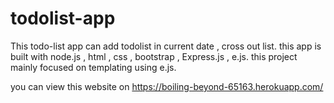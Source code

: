 # todolist-app
This todo-list app can add todolist in current date , cross out list. this app is built with node.js , html , css , bootstrap , Express.js , e.js. this project mainly focused on templating using e.js. 

you can view this website on https://boiling-beyond-65163.herokuapp.com/ 
